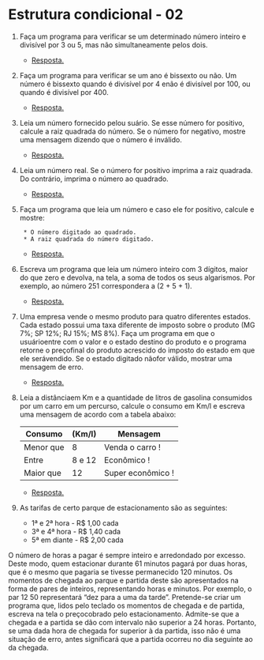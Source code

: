 # Estrutura condicional - 02

1. Faça  um programa  para  verificar  se um  determinado  número  inteiro e  divisível por 3 ou 5,  mas  não simultaneamente pelos dois.

    * [Resposta.](exercicio_01.py)

2. Faça  um  programa  para  verificar  se  um  ano  é  bissexto  ou  não.      Um  número  é  bissexto  quando  é divisível por 4 enão é divisível por 100, ou quando é divisível por 400.   

    * [Resposta.](exercicio_02.py)

3. Leia um número fornecido pelou suário. Se esse número for positivo, calcule a raiz quadrada do número. Se o número for negativo, mostre uma mensagem dizendo que o número é inválido.

    * [Resposta.](exercicio_03.py)

4. Leia um número real. Se o número for positivo imprima a raiz quadrada. Do contrário, imprima o número ao quadrado.

    * [Resposta.](exercicio_04.py)

5. Faça um programa que leia um número e caso ele for positivo, calcule e mostre:

        * O número digitado ao quadrado.
        * A raiz quadrada do número digitado.

    * [Resposta.](exercicio_05.py)

6. Escreva um programa que leia um número inteiro com 3 dígitos, maior do que zero e devolva, na tela, a soma de todos os seus algarismos.  Por exemplo, ao número 251 correspondera a (2 + 5 + 1).

    * [Resposta.](exercicio_06.py)

7. Uma empresa vende o mesmo produto para quatro diferentes estados. Cada estado possui uma taxa diferente de imposto sobre o produto (MG 7%; SP 12%; RJ 15%; MS 8%).   Faça  um  programa  em  que  o  usuárioentre  com  o  valor  e  o  estado  destino  do produto e o programa retorne o preçofinal do produto  acrescido do  imposto do  estado  em  que ele serávendido.    Se o  estado  digitado nãofor válido, mostrar uma mensagem de erro.

    * [Resposta.](exercicio_07.py)

8. Leia a distânciaem Km e a quantidade de litros de gasolina consumidos por um carro em um percurso, calcule o consumo em Km/l e escreva uma mensagem de acordo com a tabela abaixo:

    |  Consumo  | (Km/l) |     Mensagem      |
    |-----------|--------|-------------------|
    | Menor que |   8    |  Venda o carro !  |
    |   Entre   | 8 e 12 |    Econômico !    |
    | Maior que |   12   | Super econômico ! |

    * [Resposta.](exercicio_08.py)

9. As tarifas de certo parque de estacionamento são as seguintes:

    * 1ª e 2ª hora - R$ 1,00 cada
    * 3ª e 4ª hora - R$ 1,40 cada
    * 5ª em diante - R$ 2,00 cada

O  número  de  horas  a  pagar é sempre inteiro  e  arredondado  por  excesso.    Deste  modo,  quem estacionar  durante  61  minutos  pagará  por  duas  horas,  que  é  o  mesmo  que  pagaria  se  tivesse permanecido 120 minutos. Os momentos de chegada ao parque e partida deste são apresentados na  forma  de  pares  de  inteiros,  representando  horas  e  minutos.  Por  exemplo,  o  par  12  50 representará “dez para a uma da tarde”. Pretende-se criar um programa que, lidos pelo teclado os momentos de chegada e de partida, escreva na tela o preçocobrado pelo estacionamento. Admite-se que a chegada e a partida se dão com intervalo não superior a 24 horas.  Portanto, se uma dada hora de chegada for superior à da partida, isso não é uma situação de erro, antes significará que a partida ocorreu no dia seguinte ao da chegada.